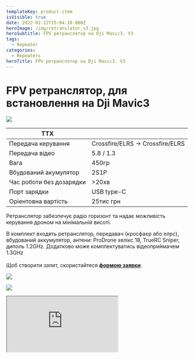 ```yaml
---
templateKey: product-item
isVisible: true
date: 2022-02-22T15:04:10.000Z
heroImage: /img/retranslator_v3.jpg
heroSubtitle: FPV ретранслятор на Dji Mavic3. V3
tags:
  - Repeater
categories:
  - Repeaters
heroTitle: FPV ретранслятор на Dji Mavic3. V3
---
```

# FPV ретранслятор, для встановлення на Dji Mavic3

![](/img/img_3747_v2.jpg)

| ТТХ                      |                             |
| ------------------------ | --------------------------- |
| Передача керування       | Crossfire/ELRS -> Crossfire/ELRS |
| Передача відео           | 5.8 / 1.3                   |
| Вага                     | 450гр                       |
| В﻿будований акумулятор   | 2S1P                        |
| Час роботи без дозарядки | >20хв                       |
| П﻿орт зарядки            | USB type-C                  |
|Оріентовна вартість|25тис грн|


Ретранслятор забезпечує радіо горизонт та надає можливість керування дроном на мінімальній висоті.

В комплект входять ретранслятор, передавач (кросфаєр або елрс), вбудований аккумулятор,  антени: ProDrone хелікс 18, TrueRC Sniper, диполь 1.2GHz. 
Д﻿одатково може комплектуватись відеоприймачем 1.3GHz\
\
Щоб створити запит, скористайтеся <a href="https://docs.google.com/forms/d/1TCApMWtctqZN7LEEKFTjVBQc5R3FQGf2tWWAGfGwWSU" target="_blank" rel="noopener noreferrer">**формою заявки**</a>.





![](/img/img_3743_v2.jpg)

![](/img/screenshot-2024-05-12-at-23.06.50.png)

<div class="youtube-iframe-container">
  <iframe src="https://www.youtube.com/embed/tkkOZXZanyY" referrerpolicy="strict-origin-when-cross-origin"></iframe>
</div>
